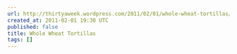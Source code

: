 ```yaml
---
url: http://thirtyaweek.wordpress.com/2011/02/01/whole-wheat-tortillas/
created_at: 2011-02-01 19:30 UTC
published: false
title: Whole Wheat Tortillas
tags: []
---
```



